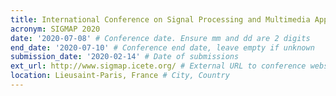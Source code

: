 ```yaml
---
title: International Conference on Signal Processing and Multimedia Applications
acronym: SIGMAP 2020
date: '2020-07-08' # Conference date. Ensure mm and dd are 2 digits
end_date: '2020-07-10' # Conference end date, leave empty if unknown
submission_date: '2020-02-14' # Date of submissions
ext_url: http://www.sigmap.icete.org/ # External URL to conference website
location: Lieusaint-Paris, France # City, Country
---
```

